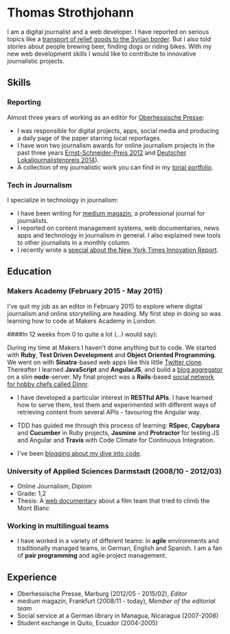 # Thomas Strothjohann

I am a digital journalist and a web developer. I have reported on serious topics like a [transport of relief goods to the Syrian border](http://williwillhelfen.de). But I also told stories about people brewing beer, finding dogs or riding bikes. With my new web development skills I would like to contribute to innovative journalistic projects.

## Skills

### Reporting
Almost three years of working as an editor for [Oberhessische Presse](http://op-marburg.de):

- I was responsible for digital projects, apps, social media and producing a daily page of the paper starring local reportages.
- I have won two journalism awards for online journalism projects in the past three years [Ernst-Schneider-Preis 2012](http://de.wikipedia.org/wiki/Ernst-Schneider-Preis#2012) and [Deutscher Lokaljournalistenpreis 2014]( http://www.op-marburg.de/Lokales/Marburg/Deutscher-Lokaljournalistenpreis-fuer-die-OP)).
- A collection of my journalistic work you can find in my [torial portfolio](https://www.torial.com/thomas.strothjohann). 

### Tech in Journalism

I specialize in technology in journalism:

- I have been writing for [medium magazin](http://www.mediummagazin.de), a professional journal for journalists.
- I reported on content management systems, web documentaries, news apps and technology in journalism in general. I also explained new tools to other journalists in a monthly column.
- I recently wrote a [special about the New York Times Innovation Report](http://cf.newsroom.de/shop/index.cfm?step=1&kategorie=wkst).

## Education

### Makers Academy (February 2015 - May 2015)

I've quit my job as an editor in February 2015 to explore where digital journalism and online storytelling are heading. My first step in doing so was learning how to code at Makers Academy in London.

####In 12 weeks from 0 to quite a lot (...I would say):

During my time at Makers I haven't done anything but to code. We started with **Ruby**, **Test Driven Development** and **Object Oriented Programming**. We went on with **Sinatra**-based web apps like this little [Twitter clone](https://github.com/TStrothjohann/chitter). Thereafter I learned **JavaScript** and **AngularJS**, and build a [blog aggregator](https://github.com/TStrothjohann/BlogBook-Angular) on a slim **node**-server. My final project was a **Rails**-based [social network for hobby chefs called Dinnr](http://codereporter.de/?p=149).

- I have developed a particular interest in **RESTful APIs**. I have learned how to serve them, test them and experimented with different ways of retrieving content from several APIs - favouring the Angular way.

- TDD has guided me through this process of learning: **RSpec**, **Capybara** and **Cucumber** in Ruby projects, **Jasmine** and **Protractor** for testing JS and Angular and **Travis** with Code Climate for Continuous Integration. 

- I've been [blogging about my dive into code](http://www.codereporter.de).

### University of Applied Sciences Darmstadt (2008/10 - 2012/03)

- Online Journalism, Diplom
- Grade: 1,2
- Thesis: A [web documentary](http://www.bergdreh.de) about a film team that tried to climb the Mont Blanc

### Working in multilingual teams

- I have worked in a variety of different teams: in **agile** environments and traditionally managed teams, in German, English and Spanish. I am a fan of **pair programming** and agile project management.

## Experience

- Oberhessische Presse, Marburg (2012/05 - 2015/02), *Editor*
- medium magazin, Frankfurt (2008/11 - today), *Member of the editorial team*
- Social service at a German library in Managua, Nicaragua (2007-2008)
- Student exchange in Quito, Ecuador (2004-2005)
